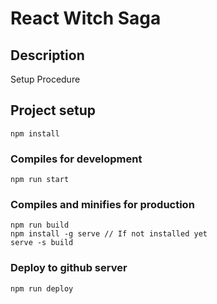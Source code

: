 # React Witch Saga

## Description
Setup Procedure
## Project setup
```
npm install
```

### Compiles for development
```
npm run start
```

### Compiles and minifies for production
```
npm run build
npm install -g serve // If not installed yet
serve -s build
```

### Deploy to github server
```
npm run deploy
```